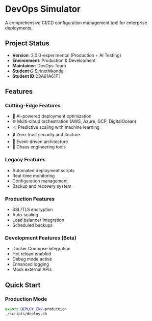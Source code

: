 # DevOps Simulator

A comprehensive CI/CD configuration management tool for enterprise deployments.

## Project Status
- **Version**: 3.0.0-experimental (Production + AI Testing)
- **Environment**: Production & Development
- **Maintainer**: DevOps Team
- **Student**:G Sirinethikonda
- **Student ID**:23A91A61F1

## Features

### Cutting-Edge Features
- 🤖 AI-powered deployment optimization
- 🌐 Multi-cloud orchestration (AWS, Azure, GCP, DigitalOcean)
- 📈 Predictive scaling with machine learning
- 🔒 Zero-trust security architecture
- 🌊 Event-driven architecture
- 🎯 Chaos engineering tools

### Legacy Features
- Automated deployment scripts
- Real-time monitoring
- Configuration management
- Backup and recovery system

### Production Features
- SSL/TLS encryption
- Auto-scaling
- Load balancer integration
- Scheduled backups

### Development Features (Beta)
- Docker Compose integration
- Hot reload enabled
- Debug mode active
- Enhanced logging
- Mock external APIs

## Quick Start

### Production Mode
```bash
export DEPLOY_ENV=production
./scripts/deploy.sh
